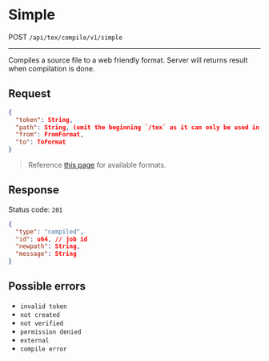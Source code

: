 # Simple

POST `/api/tex/compile/v1/simple`

---

Compiles a source file to a web friendly format. Server will returns result when compilation is done.

## Request

```json
{
  "token": String,
  "path": String, (omit the beginning `/tex` as it can only be used in the `/tex` directory)
  "from": FromFormat,
  "to": ToFormat
}
```

> Reference [this page](../) for available formats.

## Response

Status code: `201`

```json
{
  "type": "compiled",
  "id": u64, // job id
  "newpath": String,
  "message": String
}
```

## Possible errors

- `invalid token`
- `not created`
- `not verified`
- `permission denied`
- `external`
- `compile error`
